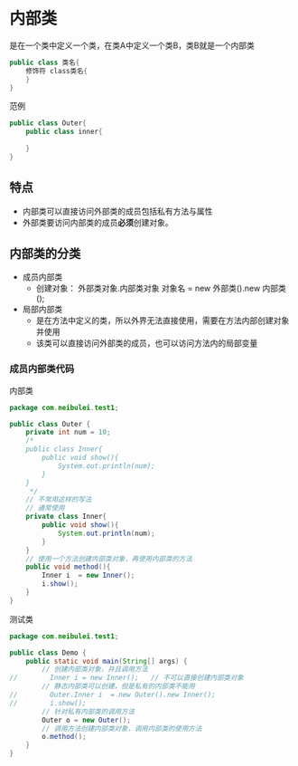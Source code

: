 # 内部类

是在一个类中定义一个类，在类A中定义一个类B，类B就是一个内部类

```java
public class 类名{
    修饰符 class类名{ 
    }
}
```

范例

```java
public class Outer{
    public class inner{
        
    }
}
```

## 特点

- 内部类可以直接访问外部类的成员包括私有方法与属性
- 外部类要访问内部类的成员**必须**创建对象。

## 内部类的分类

- 成员内部类
  - 创建对象： 外部类对象.内部类对象 对象名 = new 外部类().new 内部类();
- 局部内部类
  - 是在方法中定义的类，所以外界无法直接使用，需要在方法内部创建对象并使用
  - 该类可以直接访问外部类的成员，也可以访问方法内的局部变量



### 成员内部类代码

内部类

```java
package com.neibulei.test1;

public class Outer {
    private int num = 10;
    /*
    public class Inner{
        public void show(){
            System.out.println(num);
        }
    }
     */
    // 不常用这样的写法
    // 通常使用
    private class Inner{
        public void show(){
            System.out.println(num);
        }
    }
    // 使用一个方法创建内部类对象，再使用内部类的方法
    public void method(){
        Inner i  = new Inner();
        i.show();
    }
}
```

测试类

```java
package com.neibulei.test1;

public class Demo {
    public static void main(String[] args) {
        // 创建内部类对象，并且调用方法
//        Inner i = new Inner();   // 不可以直接创建内部类对象
        // 静态内部类可以创建，但是私有的内部类不能用
//        Outer.Inner i  = new Outer().new Inner();
//        i.show();
        // 针对私有内部类的调用方法
        Outer o = new Outer();
        // 调用方法创建内部类对象，调用内部类的使用方法
        o.method();
    }
}
```

